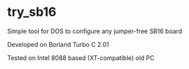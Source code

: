 # try_sb16
Simple tool for DOS to configure any jumper-free SB16 board

Developed on Borland Turbo C 2.01

Tested on Intel 8088 based (XT-compatible) old PC
